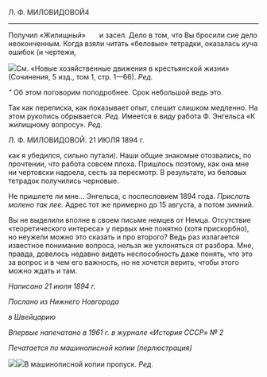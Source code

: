 Л. Ф. МИЛОВИДОВОЙ4

**********

Получил «Жилищный»       и засел. Дело в том, что Вы бросили сие дело неокон­ченным. Когда взяли читать «беловые» тетрадки, оказалась куча ошибок (и чертежи,

![](file:///C:/Users/bot32/AppData/Local/Temp/msohtmlclip1/01/clip_image001.png)См. «Новые хозяйственные движения в крестьянской жизни» (Сочинения, 5 изд., том 1, стр. 1—66). _Ред._

_"_ Об этом поговорим поподробнее. Срок небольшой ведь это.

Так как переписка, как показывает опыт, спешит слишком медленно. На этом рукопись обрывается. _Ред._ Имеется в виду работа Ф. Энгельса «К жилищному вопросу». _Ред._

  

Л. Ф. МИЛОВИДОВОЙ. 21 ИЮЛЯ 1894 г.

как я убедился, сильно путали). Наши общие знакомые отозвались, по прочтении, что работа совсем плоха. Пришлось поэтому, как она мне ни чертовски надоела, сесть за пересмотр. В результате, из беловых тетрадок получились черновые.

Не пришлете ли мне... Энгельса, с послесловием 1894 года. _Прислать молено так лее._ Адрес тот же примерно до 15 августа, а потом зимний.

Вы не выделили вполне в своем письме немцев от Немца. Отсутствие «теоретиче­ского интереса» у первых мне понятно (хотя прискорбно), но неужели можно это ска­зать и про второго? Ведь раз излагается известное понимание вопроса, нельзя же укло­няться от разбора. Мне, правда, довелось недавно видеть неспособность даже понять, что это за вопрос и в чем его важность, но не хочется верить, чтобы этого можно ждать и там.

  

_Написано 21 июля 1894 г._

_Послано из Нижнего Новгорода_

_в Швейцарию_

_Впервые напечатано в 1961 г. в журнале «История СССР» № 2_

  

_Печатается по машинописной копии (перлюстрация)_

  

![](file:///C:/Users/bot32/AppData/Local/Temp/msohtmlclip1/01/clip_image002.png)![](file:///C:/Users/bot32/AppData/Local/Temp/msohtmlclip1/01/clip_image003.png)В машинописной копии пропуск. _Ред._
